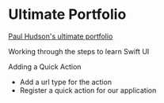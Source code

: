 # Ultimate Portfolio

[Paul Hudson's ultimate portfolio](https://www.hackingwithswift.com/plus/ultimate-portfolio-app)

Working through the steps to learn Swift UI

Adding a Quick Action
* Add a url type for the action
* Register a quick action for our application

